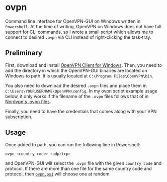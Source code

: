 # ovpn
Command line interface for OpenVPN-GUI on Windows written in `Powershell`. At the time of writing, OpenVPN on Windows does not have full support for CLI commands, so I wrote a small script which allows me to connect to desired `.ovpn` via CLI instead of right-clicking the task-tray.

## Preliminary
First, download and install [OpenVPN Client for Windows](https://openvpn.net/community-downloads/). Then, you need to add the directory in which the OpenVPN-GUI binaries are located on Windows to path. It is usually located at `C:\Program Files\OpenVPN\bin`.

You also need to download the desired `.ovpn` files and place them in `C:\Users\YOURUSERNAME\OpenVPN\config`. In my ovpn script example usage below, it only works if the filename of the `.ovpn` files follows that of in [Nordvpn's .ovpn files](https://nordvpn.com/ovpn/).

Finally, you need to have the credentials that comes along with your VPN subscription.

## Usage
Once added to path, you can run the following line in Powershell:
```Powershell
ovpn <country code> <udp/tcp>
```
and OpenVPN-GUI will select the `.ovpn` file with the given `country code` and protocol. If there are more than one file for the same country code and protocol, then [`ovpn.ps1`](https://github.com/bernwo/ovpn/blob/main/ovpn.ps1) will choose one at random.
